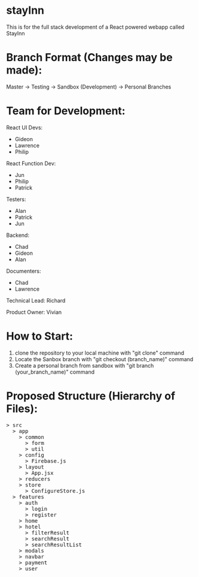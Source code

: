 # stayInn
This is for the full stack development of a React powered webapp called StayInn

# Branch Format (Changes may be made):

Master -> Testing -> Sandbox (Development) -> Personal Branches

# Team for Development: 

React UI Devs:
- Gideon
- Lawrence
- Philip

React Function Dev:
- Jun
- Philip
- Patrick

Testers:
- Alan
- Patrick
- Jun

Backend:
- Chad
- Gideon
- Alan

Documenters:
- Chad
- Lawrence

Technical Lead: Richard

Product Owner: Vivian

# How to Start:

1. clone the repository to your local machine with "git clone" command
2. Locate the Sanbox branch with "git checkout (branch_name)" command
3. Create a personal branch from sandbox with "git branch (your_branch_name)" command

# Proposed Structure (Hierarchy of Files):
<pre>
> src
  > app
    > common
      > form
      > util
    > config
      > Firebase.js
    > layout
      > App.jsx
    > reducers
    > store
      > ConfigureStore.js
  > features
    > auth
      > login
      > register
    > home
    > hotel 
      > filterResult
      > searchResult
      > searchResultList
    > modals
    > navbar
    > payment
    > user
